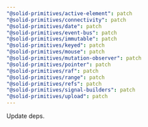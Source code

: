 ```yaml
---
"@solid-primitives/active-element": patch
"@solid-primitives/connectivity": patch
"@solid-primitives/date": patch
"@solid-primitives/event-bus": patch
"@solid-primitives/immutable": patch
"@solid-primitives/keyed": patch
"@solid-primitives/mouse": patch
"@solid-primitives/mutation-observer": patch
"@solid-primitives/pointer": patch
"@solid-primitives/raf": patch
"@solid-primitives/range": patch
"@solid-primitives/refs": patch
"@solid-primitives/signal-builders": patch
"@solid-primitives/upload": patch
---
```


Update deps.
